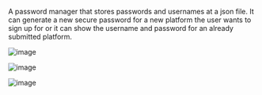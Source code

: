 A password manager that stores passwords and usernames at a json file.
It can generate a new secure password for a new platform the user wants to sign up for or it can show the username and password for an already submitted platform.


![image](https://github.com/user-attachments/assets/19166c8f-9cb9-4243-a96d-e33f583af313)

![image](https://github.com/user-attachments/assets/d9513c16-5fdf-4bf3-849a-7fddf7fedb21)

![image](https://github.com/user-attachments/assets/41b4763c-3f02-4146-ae9a-db4f8b2222c0)
